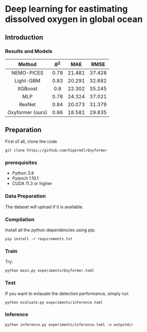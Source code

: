 # Deep learning for eastimating dissolved oxygen in global ocean

## Introduction




### Results and Models
|  Method   | $R^{2}$ | MAE | RMSE |
| :---------: | :-----: | :------: | :------------: | 
|    NEMO-PICES     |   0.78    |   21.481    |      37.428      | 
|    Light-GBM    |   0.83    |   20.291    |      32.682      |  
| XGBoost |   0.8    |   22.302    |      35.245      | 
| MLP |   0.78    |   24.324    |      37.021      | 
| ResNet |   0.84    |   20.073    |      31.379      | 
| Oxyformer (ours) |   0.86    |   18.581   |      29.835       |  


## Preparation

First of all, clone the code
```
git clone https://github.com/Vipermdl/Oxyformer
```

### prerequisites

* Python 3.8
* Pytorch 1.10.1
* CUDA 11.3 or higher

### Data Preparation

The dataset will upload if it is available.

### Compilation

Install all the python dependencies using pip:
```
pip install -r requirements.txt
```

### Train

Try:
```
python main.py experiments/Oxyformer.toml
```

### Test

If you want to evlauate the detection performance, simply run
```
python evaluate.py experiments/inference.toml
```

### Inference

```
python inference.py experiments/inference.toml -o outputdir
```

